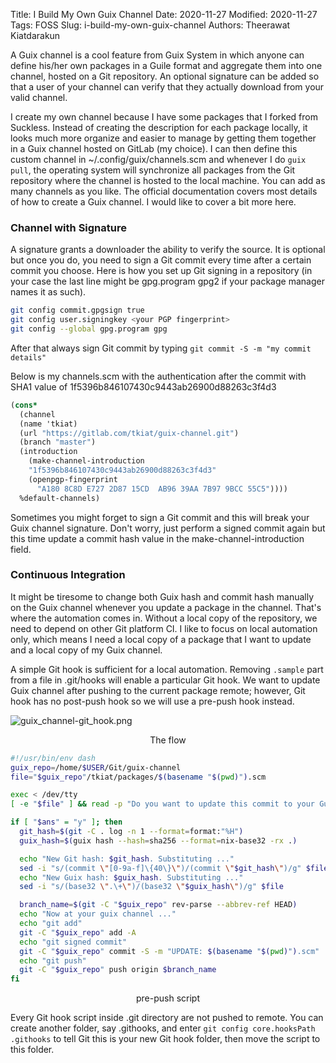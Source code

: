 Title: I Build My Own Guix Channel
Date: 2020-11-27
Modified: 2020-11-27
Tags: FOSS
Slug: i-build-my-own-guix-channel
Authors: Theerawat Kiatdarakun

A Guix channel is a cool feature from Guix System in which anyone can define his/her own packages in a Guile format and aggregate them into one channel, hosted on a Git repository. An optional signature can be added so that a user of your channel can verify that they actually download from your valid channel.

I create my own channel because I have some packages that I forked from Suckless. Instead of creating the description for each package locally, it looks much more organize and easier to manage by getting them together in a Guix channel hosted on GitLab (my choice). I can then define this custom channel in ~/.config/guix/channels.scm and whenever I do `guix pull`, the operating system will synchronize all packages from the Git repository where the channel is hosted to the local machine. You can add as many channels as you like. The official documentation covers most details of how to create a Guix channel. I would like to cover a bit more here.

### Channel with Signature

A signature grants a downloader the ability to verify the source. It is optional but once you do, you need to sign a Git commit every time after a certain commit you choose. Here is how you set up Git signing in a repository (in your case the last line might be gpg.program gpg2 if your package manager names it as such).

```bash
git config commit.gpgsign true
git config user.signingkey <your PGP fingerprint>
git config --global gpg.program gpg
```

After that always sign Git commit by typing `git commit -S -m "my commit details"`

Below is my channels.scm with the authentication after the commit with SHA1 value of 1f5396b846107430c9443ab26900d88263c3f4d3

```scheme
(cons*
  (channel
  (name 'tkiat)
  (url "https://gitlab.com/tkiat/guix-channel.git")
  (branch "master")
  (introduction
    (make-channel-introduction
    "1f5396b846107430c9443ab26900d88263c3f4d3"
    (openpgp-fingerprint
      "A180 8C8D E727 2D87 15CD  AB96 39AA 7B97 9BCC 55C5"))))
  %default-channels)
```

Sometimes you might forget to sign a Git commit and this will break your Guix channel signature. Don't worry, just perform a signed commit again but this time update a commit hash value in the make-channel-introduction field.

### Continuous Integration
It might be tiresome to change both Guix hash and commit hash manually on the Guix channel whenever you update a package in the channel. That's where the automation comes in. Without a local copy of the repository, we need to depend on other Git platform CI. I like to focus on local automation only, which means I need a local copy of a package that I want to update and a local copy of my Guix channel.

A simple Git hook is sufficient for a local automation.  Removing `.sample` part from a file in .git/hooks will enable a particular Git hook. We want to update Guix channel after pushing to the current package remote; however, Git hook has no post-push hook so we will use a pre-push hook instead.

![guix_channel-git_hook.png](/images/guix_channel-git_hook.png)
<center>The flow</center>

```bash
#!/usr/bin/env dash
guix_repo=/home/$USER/Git/guix-channel
file="$guix_repo"/tkiat/packages/$(basename "$(pwd)").scm

exec < /dev/tty
[ -e "$file" ] && read -p "Do you want to update this commit to your Guix channel (auto-commit and push it)? (y or anything else): " -r ans

if [ "$ans" = "y" ]; then
  git_hash=$(git -C . log -n 1 --format=format:"%H")
  guix_hash=$(guix hash --hash=sha256 --format=nix-base32 -rx .)

  echo "New Git hash: $git_hash. Substituting ..."
  sed -i "s/(commit \"[0-9a-f]\{40\}\")/(commit \"$git_hash\")/g" $file
  echo "New Guix hash: $guix_hash. Substituting ..."
  sed -i "s/(base32 \".\+\")/(base32 \"$guix_hash\")/g" $file

  branch_name=$(git -C "$guix_repo" rev-parse --abbrev-ref HEAD)
  echo "Now at your guix channel ..."
  echo "git add"
  git -C "$guix_repo" add -A
  echo "git signed commit"
  git -C "$guix_repo" commit -S -m "UPDATE: $(basename "$(pwd)").scm"
  echo "git push"
  git -C "$guix_repo" push origin $branch_name
fi
```
<center>pre-push script</center>

Every Git hook script inside .git directory are not pushed to remote. You can create another folder, say .githooks, and enter `git config core.hooksPath .githooks` to tell Git this is your new Git hook folder, then move the script to this folder.
